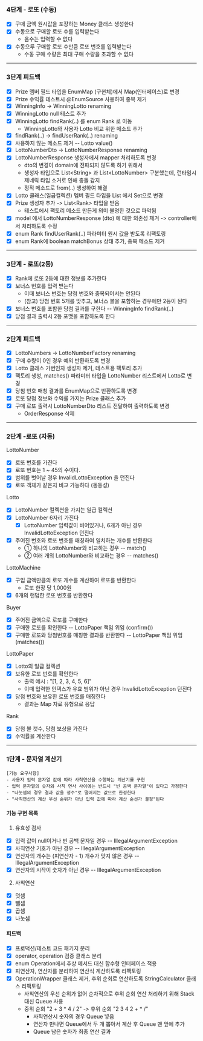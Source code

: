 ### 4단계 - 로또 (수동)

- [x] 구매 금액 원시값을 포장하는 Money 클래스 생성한다
- [x] 수동으로 구매할 로또 수를 입력받는다
    - 음수는 입력할 수 없다
- [x] 수동으루 구매할 로또 수만큼 로또 번호를 입력받는다
    - 수동 구매 수량은 최대 구매 수량을 초과할 수 없다

---

### 3단계 피드백

- [x] Prize 멤버 필드 타입을 EnumMap (구현체)에서 Map(인터페이스)로 변경
- [x] Prize 수익률 테스트시 @EnumSource 사용하여 중복 제거
- [x] WinningInfo -> WinningLotto renaming
- [x] WinningLotto null 테스트 추가
- [x] WinningLotto findRank(..) 를 enum Rank 로 이동
    - WinningLotto와 사용자 Lotto 비교 위한 메소드 추가
- [x] findRank(..) -> findUserRank(..) renaming
- [x] 사용하지 않는 메소드 제거 -- Lotto value()
- [x] LottoNumberDto -> LottoNumberResponse renaming
- [x] LottoNumberResponse 생성자에서 mapper 처리하도록 변경
    - dto의 변경이 domain에 전파되지 않도록 하기 위해서
    - 생성자 타입으로 List\<String\> 과 List\<LottoNumber\> 구분했는데, 런타임시 제네릭 타입 소거로 인해 충돌 감지
    - 정적 메소드로 from(..) 생성하여 해결
- [x] Lotto 클래스(일급컬렉션) 멤버 필드 타입을 List 에서 Set으로 변경
- [x] Prize 생성자 추가 -> List\<Rank\> 타입을 받음
    - 테스트에서 팩토리 메소드 만든게 의미 불명한 것으로 파악됨
- [x] model 에서 LottoNumberResponse (dto) 에 대한 의존성 제거 -> controller에서 처리하도록 수정
- [x] enum Rank findUserRank(..) 파라미터 원시 값을 받도록 리팩토링
- [x] enum Rank에 boolean matchBonus 상태 추가, 중복 메소드 제거

---

### 3단계 - 로또(2등)

- [x] Rank에 로또 2등에 대한 정보를 추가한다
- [x] 보너스 번호를 입력 받는다
    - 이때 보너스 번호는 당첨 번호와 중복되어서는 안된다
    - (참고) 당첨 번호 5개를 맞추고, 보너스 볼을 포함하는 경우에만 2등이 된다
- [x] 보너스 번호를 포함한 당첨 결과를 구한다 -- WinningInfo findRank(..)
- [x] 당첨 결과 출력시 2등 포맷을 포함하도록 한다

---

### 2단계 피드백

- [x] LottoNumbers -> LottoNumberFactory renaming
- [x] 구매 수량이 0인 경우 예외 반환하도록 변경
- [x] Lotto 클래스 가변인자 생성자 제거, 테스트용 팩토리 추가
- [x] 팩토리 생성, matches() 파라미터 타입을 LottoNumber 리스트에서 Lotto로 변경
- [x] 당첨 번호 매칭 결과를 EnumMap으로 반환하도록 변경
- [x] 로또 당첨 정보와 수익률 가지는 Prize 클래스 추가
- [x] 구매 로또 출력시 LottoNumberDto 리스트 전달하여 출력하도록 변경
    - OrderResponse 삭제

---

### 2단계 -로또 (자동)

LottoNumber

- [x] 로또 번호를 가진다
- [x] 로또 번호는 1 ~ 45의 수이다.
- [x] 범위를 벗어날 경우 InvalidLottoException 을 던진다
- [x] 로또 객체가 같은지 비교 가능하다 (동등성)

Lotto

- [x] LottoNumber 컬렉션을 가지는 일급 컬렉션
- [x] LottoNumber 6자리 가진다
    - [x] LottoNumber 입력값이 비어있거나, 6개가 아닌 경우 InvalidLottoException 던진다
- [x] 주어진 번호와 로또 번호를 매칭하여 일치하는 개수를 반환한다
    - ① 하나의 LottoNumber와 비교하는 경우 -- match()
    - ② 여러 개의 LottoNumber와 비교하는 경우 -- matches()

LottoMachine

- [x] 구입 금액만큼의 로또 개수를 계산하여 로또를 반환한다
    - 로또 한장 당 1,000원
- [x] 6개의 랜덤한 로또 번호를 반환한다

Buyer

- [x] 주어진 금액으로 로또를 구매한다
- [x] 구매한 로또를 확인한다 -- LottoPaper 책임 위임 (confirm())
- [x] 구매한 로또와 당첨번호를 매칭한 결과를 반환한다 -- LottoPaper 책임 위임 (matches())

LottoPaper

- [x] Lotto의 일급 컬렉션
- [x] 보유한 로또 번호를 확인한다
    - 출력 예시 : "[1, 2, 3, 4, 5, 6]"
    - 이때 입력한 인덱스가 유효 범위가 아닌 경우 InvalidLottoException 던진다
- [x] 당첨 번호와 보유한 로또 번호를 매칭한다
    - 결과는 Map 자료 유형으로 응답

Rank

- [x] 당첨 볼 갯수, 당첨 보상을 가진다
- [x] 수익률을 계산한다

---

### 1단계 - 문자열 계산기

```text
[기능 요구사항]
- 사용자 입력 문자열 값에 따라 사칙연산을 수행하는 계산기를 구현 
- 입력 문자열의 숫자와 사칙 연사 사이에는 반드시 "빈 공백 문자열"이 있다고 가정한다
- "나눗셈의 경우 결과 값을 정수"로 떨어지는 값으로 한정한다
- "사칙연산의 계산 우선 순위가 아닌 입력 값에 따라 계산 순선가 결정"된다
```

#### 기능 구현 목록

1. 유효성 검사

- [x] 입력 값이 null이거나 빈 공백 문자일 경우 -- IllegalArgumentException
- [x] 사칙연산 기호가 아닌 경우 -- IllegalArgumentException
- [x] 연산자의 개수는 (피연산자 - 1) 개수가 맞지 않은 경우 -- IllegalArgumentException
- [x] 연산자의 시작이 숫자가 아닌 경우 -- IllegalArgumentException

2. 사칙연산

- [x] 덧셈
- [x] 뺄셈
- [x] 곱셈
- [x] 나눗셈

#### 피드백

- [x] 프로덕션/테스트 코드 패키지 분리
- [x] operator, operation 검증 클래스 분리
- [x] enum Operation에서 추상 메서드 대신 함수형 인터페이스 적용
- [x] 피연산자, 연산자를 분리하여 연산식 계산하도록 리팩토링
- [x] OperationWrapper 클래스 제거, 후위 순회로 연산하도록 StringCalculator 클래스 리팩토링
    - 사칙연산의 우선 순위가 없어 순차적으로 후위 순회 연산 처리하기 위해 Stack 대신 Queue 사용
    - 중위 순회 "2 + 3 * 4 / 2" -> 후위 순회 "2 3 4 2 + * /"
        - 사칙연산시 숫자의 경우 Queue 넣음
        - 연산자 만나면 Queue에서 두 개 뽑아서 계산 후 Queue 맨 앞에 추가
        - Queue 남은 숫자가 최종 연산 결과
